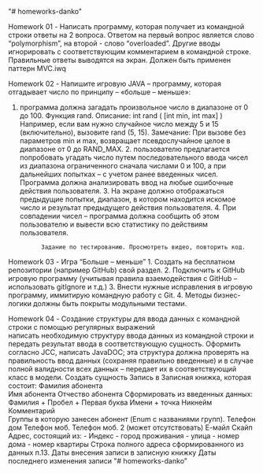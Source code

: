 "# homeworks-danko" 

Homework 01 - Написать программу, которая получает из командной строки ответы на 
2 вопроса. Ответом на первый вопрос является слово “polymorphism”, на второй - 
слово “overloaded”. Другие вводы игнорировать с соответствующим комментарием в командной строке. 
              Правильные ответы выводятся на экран. 
              Должен быть применен паттерн MVC.iwq
              
Homework 02 - Напишите игровую JAVA – программу, которая отгадывает число по принципу – «больше – 
меньше»: 
1. программа должна загадать произвольное число в диапазоне от 0 до 100.
             Функция rand. Описание:
             int rand ( [int min, int max] )
             Например, если вам нужно случайное число между 5 и 15 (включительно), 
             вызовите rand (5, 15).
             Замечание: При вызове без параметров min и max, возвращает псевдослучайное целое 
             в диапазоне от 0 до RAND_MAX.
             2. пользователю предлагается попробовать угадать число путем последовательного 
             ввода чисел из диапазона ограниченного сначала числами 0 и 100, а при дальнейших 
             попытках – с учетом ранее введенных чисел. Программа должна анализировать ввод 
             на любые ошибочные действия пользователя.
             3. На экране должно отображаться предыдущие попытки, диапазон, в котором находится 
             искомое число и результат предыдущего действия пользователя.
             4. При совпадении чисел – программа должна сообщить об этом пользователю и вывести 
             всю статистику по действиям пользователя.   
             
             Задание по тестированию. Просмотреть видео, повторить код.      
Homework 03 - Игра “Больше – меньше”
             1. Создать на бесплатном репозитории (например GitHub) свой раздел.
             2. Подключить к GitHub игровую программу (учитывая правила взаемодействия с GitHub – использовать gitIgnore и т.д.)
             3. Внести нужные исправления в игровую программу, иммитирую командную работу с Git.
             4. Методы бизнес-логики должны быть покрыты модульными тестами.
             
Homework 04 - Создание структуры для ввода данных с командной строки с помощью регулярных выражений  
              написать необходимую структуру ввода данных из командной строки и передать результат ввода в соответствующую сущность. 
              Оформить согласно JCC,  написать JavaDOC; 
              эта структура должна проверять на правильность ввод данных (сохраняя правильно введенные) и в случае полной валидности 
              всех данных – передает их в соответствующий класс в модели. 
              Создать сущность Запись в Записная книжка, которая состоит: 
              Фамилия абонента  
              Имя абонента 
              Отчество абонента 
              Сформировать из введенных данных: Фамилия + Пробел + Первая буква Имени + точка 
              Никнейм  
              Комментарий  
              Группы в которую занесен абонент (Enum с названиями групп). 
              Телефон дом 
              Телефон моб. 
              Телефон моб. 2 (может отсутствовать) 
              Е-майл 
              Скайп 
              Адрес, состоящий из: 
              - Индекс 
              - город проживания 
              - улица 
              - номер дома 
              - номер квартиры 
              Строка полного адреса сформированного из данных п.13. 
              Даты внесения записи в записную книжку 
              Даты последнего изменения записи              "# homeworks-danko" 
